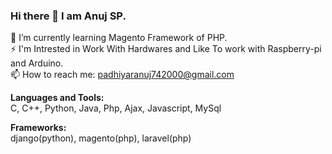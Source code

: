 ### Hi there 👋 I am Anuj SP.

<!--
**anuj-padhiyar/anuj-padhiyar** is a ✨ _special_ ✨ repository because its `README.md` (this file) appears on your GitHub profile.

Here are some ideas to get you started:

- 🔭 I’m currently working on ...
- 🌱 I’m currently learning ...
- 👯 I’m looking to collaborate on ...
- 🤔 I’m looking for help with ...
- 💬 Ask me about ...
- 📫 How to reach me: ...
- 😄 Pronouns: ...
- ⚡ Fun fact: ...
-->

🌱 I’m currently learning Magento Framework of PHP.
<br>
⚡ I'm Intrested in Work With Hardwares and Like To work with Raspberry-pi and Arduino.
<br>
📫 How to reach me: padhiyaranuj742000@gmail.com


<b>Languages and Tools:</b><br>
C, C++, Python, Java, Php, Ajax, Javascript, MySql


<b>Frameworks:</b><br>
django(python), magento(php), laravel(php)
